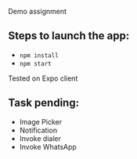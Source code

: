 Demo assignment

Steps to launch the app: 
- 
- `npm install`
- `npm start`

Tested on Expo client

Task pending:
- 
- Image Picker
- Notification
- Invoke dialer
- Invoke WhatsApp
